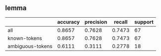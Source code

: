 
## lemma

|                  | accuracy | precision | recall | support |
|------------------|----------|-----------|--------|---------|
| all              | 0.8657   | 0.7628    | 0.7473 | 67      |
| known-tokens     | 0.8657   | 0.7628    | 0.7473 | 67      |
| ambiguous-tokens | 0.6111   | 0.3111    | 0.2778 | 18      |

